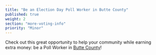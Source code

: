 ```yaml
---
title: "Be an Election Day Poll Worker in Butte County"
published: true
weight: 2
section: "more-voting-info"
priority: "Minor"
---
```


Check out this great opportunity to help your community while earning extra money: be a Poll Worker in [Butte County](http://clerk-recorder.buttecounty.net/elections/butte_pwr1/index.html)!  
